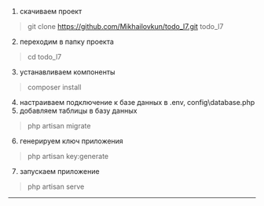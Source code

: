 1) скачиваем проект 
>git clone https://github.com/Mikhailovkun/todo_l7.git todo_l7
2) переходим в папку проекта
>cd todo_l7
3) устанавливаем компоненты
>composer install
4) настраиваем подключение к базе данных в .env, config\database.php
5) добавляем таблицы в базу данных 
>php artisan migrate
6) генерируем ключ приложения 
>php artisan key:generate
7) запускаем приложение
>php artisan serve
-------------------------------------------------------------------

